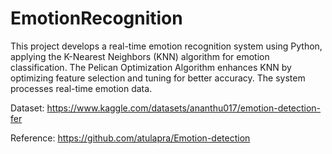 # EmotionRecognition
This project develops a real-time emotion recognition system using Python, applying the K-Nearest Neighbors (KNN) algorithm for emotion classification. The Pelican Optimization Algorithm enhances KNN by optimizing feature selection and tuning for better accuracy. The system processes real-time emotion data.

Dataset: https://www.kaggle.com/datasets/ananthu017/emotion-detection-fer

Reference: https://github.com/atulapra/Emotion-detection

